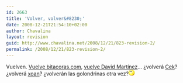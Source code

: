 ```yaml
---
id: 2663
title: 'Volver, volver&#8230;'
date: 2008-12-21T21:54:10+02:00
author: Chavalina
layout: revision
guid: http://www.chavalina.net/2008/12/21/823-revision-2/
permalink: /2008/12/21/823-revision-2/
---
```

Vuelven. <a href="http://perdomo.bitacoras.com/archivos/2007/10/17/bitacoras-com-4-anos-y-250-000-blogs" target="_blank">Vuelve bitacoras.com</a>, <a href="http://dmnet.bitacoras.com/es/archivos/personal/nueva-vida.php" target="_blank">vuelve David Mart&iacute;nez</a>&#8230; &iquest;volver&aacute; <a href="http://cek.bitacoras.com/" target="_blank">Cek</a>? &iquest;volver&aacute; <a href="http://toxico.bitacoras.com/" target="_blank">xoan</a>? &iquest;volver&aacute;n las golondrinas otra vez?![emo](/imagenes/emoticonos/pensativo.gif)